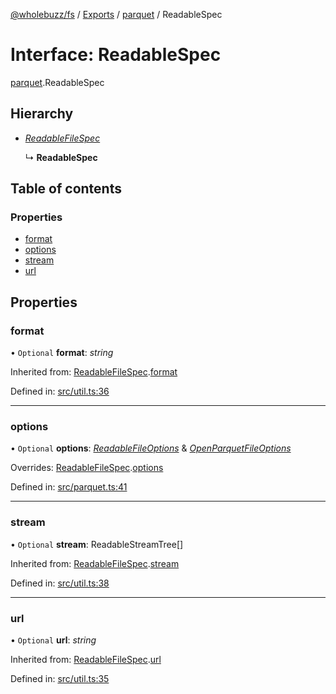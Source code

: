 [@wholebuzz/fs](../README.md) / [Exports](../modules.md) / [parquet](../modules/parquet.md) / ReadableSpec

# Interface: ReadableSpec

[parquet](../modules/parquet.md).ReadableSpec

## Hierarchy

- [*ReadableFileSpec*](util.readablefilespec.md)

  ↳ **ReadableSpec**

## Table of contents

### Properties

- [format](parquet.readablespec.md#format)
- [options](parquet.readablespec.md#options)
- [stream](parquet.readablespec.md#stream)
- [url](parquet.readablespec.md#url)

## Properties

### format

• `Optional` **format**: *string*

Inherited from: [ReadableFileSpec](util.readablefilespec.md).[format](util.readablefilespec.md#format)

Defined in: [src/util.ts:36](https://github.com/wholebuzz/fs/blob/master/src/util.ts#L36)

___

### options

• `Optional` **options**: [*ReadableFileOptions*](util.readablefileoptions.md) & [*OpenParquetFileOptions*](parquet.openparquetfileoptions.md)

Overrides: [ReadableFileSpec](util.readablefilespec.md).[options](util.readablefilespec.md#options)

Defined in: [src/parquet.ts:41](https://github.com/wholebuzz/fs/blob/master/src/parquet.ts#L41)

___

### stream

• `Optional` **stream**: ReadableStreamTree[]

Inherited from: [ReadableFileSpec](util.readablefilespec.md).[stream](util.readablefilespec.md#stream)

Defined in: [src/util.ts:38](https://github.com/wholebuzz/fs/blob/master/src/util.ts#L38)

___

### url

• `Optional` **url**: *string*

Inherited from: [ReadableFileSpec](util.readablefilespec.md).[url](util.readablefilespec.md#url)

Defined in: [src/util.ts:35](https://github.com/wholebuzz/fs/blob/master/src/util.ts#L35)
